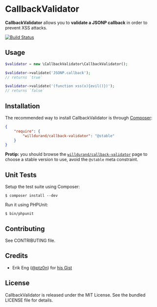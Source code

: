 CallbackValidator
=================

**CallbackValidator** allows you to **validate a JSONP callback** in order to
prevent XSS attacks.

[![Build
Status](https://travis-ci.org/willdurand/CallbackValidator.png?branch=master)](https://travis-ci.org/willdurand/CallbackValidator)


Usage
-----

```php
$validator = new \CallbackValidator\CallbackValidator();

$validator->validate('JSONP.callback');
// returns `true`

$validator->validate('(function xss(x){evil()})');
// returns `false`
```


Installation
------------

The recommended way to install CallbackValidator is through
[Composer](http://getcomposer.org/):

``` json
{
    "require": {
        "willdurand/callback-validator": "@stable"
    }
}
```

**Protip:** you should browse the
[`willdurand/callback-validator`](https://packagist.org/packages/willdurand/callback-validator)
page to choose a stable version to use, avoid the `@stable` meta constraint.


Unit Tests
----------

Setup the test suite using Composer:

    $ composer install --dev

Run it using PHPUnit:

    $ bin/phpunit


Contributing
------------

See CONTRIBUTING file.


Credits
-------

* Erik Eng ([@ptz0n](https://github.com/ptz0n)) for [his
  Gist](https://gist.github.com/ptz0n/1217080)


License
-------

CallbackValidator is released under the MIT License. See the bundled LICENSE
file for details.
